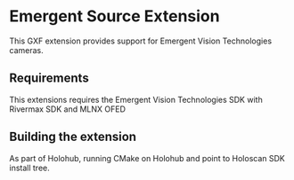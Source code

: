 # Emergent Source Extension

This GXF extension provides support for Emergent Vision Technologies cameras.

## Requirements

This extensions requires the Emergent Vision Technologies SDK with Rivermax SDK and MLNX OFED

## Building the extension

As part of Holohub, running CMake on Holohub and point to Holoscan SDK install tree.
